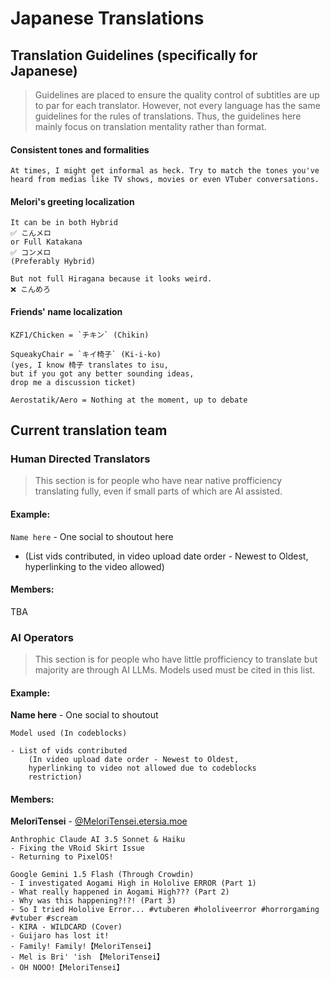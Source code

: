 


# Japanese Translations

## Translation Guidelines (specifically for Japanese)
> Guidelines are placed to ensure the quality control 
> of subtitles are up to par for each translator.
> However, not every language has the same guidelines
> for the rules of translations.
> Thus, the guidelines here mainly focus on
> translation mentality rather than format.

#### Consistent tones and formalities
```
At times, I might get informal as heck. Try to match the tones you've
heard from medias like TV shows, movies or even VTuber conversations.
```

#### Melori's greeting localization
```
It can be in both Hybrid
✅ こんメロ
or Full Katakana
✅ コンメロ
(Preferably Hybrid) 

But not full Hiragana because it looks weird.
❌ こんめろ
```
   
#### Friends' name localization
```
KZF1/Chicken = `チキン` (Chikin)

SqueakyChair = `キイ椅子` (Ki-i-ko)
(yes, I know 椅子 translates to isu, 
but if you got any better sounding ideas,
drop me a discussion ticket)

Aerostatik/Aero = Nothing at the moment, up to debate
```

## Current translation team

### Human Directed Translators

> This section is for people who have near native profficiency
> translating fully, even if small parts of which are AI assisted.


#### Example:

`Name here` - One social to shoutout here

- (List vids contributed, in video upload date order - Newest to Oldest, hyperlinking to the video allowed)


#### Members:
TBA
  
 

### AI Operators

> This section is for people who have little profficiency to translate
> but majority are through AI LLMs. Models used must be cited in
> this list.

#### Example:

**Name here** - One social to shoutout

    Model used (In codeblocks)
    
    - List of vids contributed
	    (In video upload date order - Newest to Oldest,
	    hyperlinking to video not allowed due to codeblocks
	    restriction)


#### Members:

**MeloriTensei** - [@MeloriTensei.etersia.moe](https://bsky.app/profile/meloritensei.etersia.moe)

    Anthrophic Claude AI 3.5 Sonnet & Haiku
    - Fixing the VRoid Skirt Issue
    - Returning to PixelOS!

    Google Gemini 1.5 Flash (Through Crowdin)
    - I investigated Aogami High in Hololive ERROR (Part 1)
    - What really happened in Aogami High??? (Part 2)
    - Why was this happening?!?! (Part 3)
    - So I tried Hololive Error... #vtuberen #hololiveerror #horrorgaming #vtuber #scream
    - KIRA - WILDCARD (Cover)
    - Guijaro has lost it!
    - Family! Family!【MeloriTensei】
    - Mel is Bri' 'ish 【MeloriTensei】
    - OH NOOO!【MeloriTensei】
